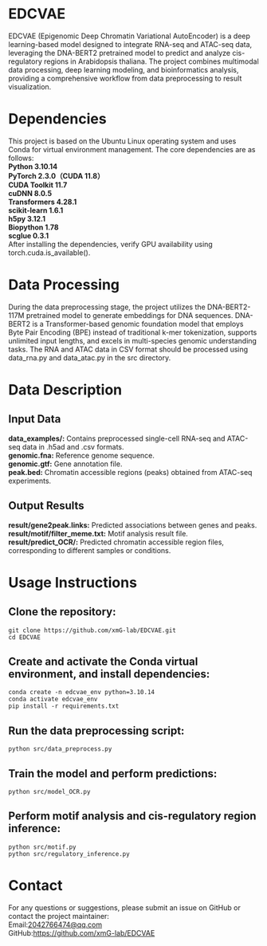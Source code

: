 # EDCVAE
EDCVAE (Epigenomic Deep Chromatin Variational AutoEncoder) is a deep learning-based model designed to integrate RNA-seq and ATAC-seq data, leveraging the DNA-BERT2 pretrained model to predict and analyze cis-regulatory regions in Arabidopsis thaliana. The project combines multimodal data processing, deep learning modeling, and bioinformatics analysis, providing a comprehensive workflow from data preprocessing to result visualization.
# Dependencies
This project is based on the Ubuntu Linux operating system and uses Conda for virtual environment management. The core dependencies are as follows:  
  __Python 3.10.14__  
  __PyTorch 2.3.0（CUDA 11.8）__  
  __CUDA Toolkit 11.7__  
  __cuDNN 8.0.5__  
  __Transformers 4.28.1__  
  __scikit-learn 1.6.1__  
  __h5py 3.12.1__  
  __Biopython 1.78__  
  __scglue 0.3.1__  
After installing the dependencies, verify GPU availability using torch.cuda.is_available().  
# Data Processing
During the data preprocessing stage, the project utilizes the DNA-BERT2-117M pretrained model to generate embeddings for DNA sequences. DNA-BERT2 is a Transformer-based genomic foundation model that employs Byte Pair Encoding (BPE) instead of traditional k-mer tokenization, supports unlimited input lengths, and excels in multi-species genomic understanding tasks. The RNA and ATAC data in CSV format should be processed using data_rna.py and data_atac.py in the src directory.
# Data Description
## Input Data
__data_examples/:__ Contains preprocessed single-cell RNA-seq and ATAC-seq data in .h5ad and .csv formats.  
__genomic.fna:__ Reference genome sequence.  
__genomic.gtf:__ Gene annotation file.  
__peak.bed:__ Chromatin accessible regions (peaks) obtained from ATAC-seq experiments.  
## Output Results
__result/gene2peak.links:__ Predicted associations between genes and peaks.   
__result/motif/filter_meme.txt:__ Motif analysis result file.    
__result/predict_OCR/:__ Predicted chromatin accessible region files, corresponding to different samples or conditions.    
# Usage Instructions
## Clone the repository:

```
git clone https://github.com/xmG-lab/EDCVAE.git    
cd EDCVAE
```
## Create and activate the Conda virtual environment, and install dependencies:
```
conda create -n edcvae_env python=3.10.14    
conda activate edcvae_env    
pip install -r requirements.txt
```
## Run the data preprocessing script:
```
python src/data_preprocess.py
```
## Train the model and perform predictions:
```
python src/model_OCR.py
```
## Perform motif analysis and cis-regulatory region inference:
```
python src/motif.py    
python src/regulatory_inference.py
```
# Contact
For any questions or suggestions, please submit an issue on GitHub or contact the project maintainer:  
Email:2042766474@qq.com  
GitHub:https://github.com/xmG-lab/EDCVAE
